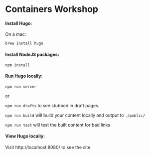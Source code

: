 # Containers Workshop

#### Install Hugo:
On a mac:

```shell
brew install hugo
```

#### Install NodeJS packages:
```shell
npm install
```

#### Run Hugo locally:
```shell
npm run server
```

or

`npm run drafts` to see stubbed in draft pages.

`npm run build` will build your content locally and output to `./public/`

`npm run test` will test the built content for bad links

#### View Hugo locally:

Visit http://localhost:8080/ to see the site.
